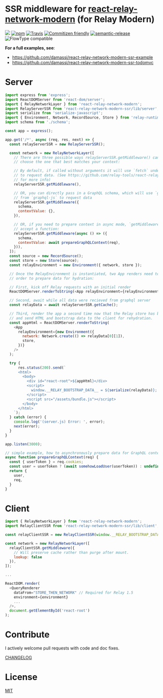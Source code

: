 # SSR middleware for [react-relay-network-modern](https://github.com/relay-tools/react-relay-network-modern) (for Relay Modern)

[![](https://img.shields.io/npm/v/react-relay-network-modern-ssr.svg)](https://www.npmjs.com/package/react-relay-network-modern-ssr)
[![npm](https://img.shields.io/npm/dt/react-relay-network-modern-ssr.svg)](http://www.npmtrends.com/react-relay-network-modern-ssr)
[![Travis](https://img.shields.io/travis/relay-tools/react-relay-network-modern-ssr.svg?maxAge=2592000)](https://travis-ci.org/relay-tools/react-relay-network-modern-ssr)
[![Commitizen friendly](https://img.shields.io/badge/commitizen-friendly-brightgreen.svg)](http://commitizen.github.io/cz-cli/)
[![semantic-release](https://img.shields.io/badge/%20%20%F0%9F%93%A6%F0%9F%9A%80-semantic--release-e10079.svg)](https://github.com/semantic-release/semantic-release)
![FlowType compatible](https://img.shields.io/badge/flowtype-compatible-brightgreen.svg)

**For a full examples, see**:

- https://github.com/damassi/react-relay-network-modern-ssr-example
- https://github.com/damassi/react-relay-network-modern-ssr-todomvc

# Server

```js
import express from 'express';
import ReactDOMServer from 'react-dom/server';
import { RelayNetworkLayer } from 'react-relay-network-modern';
import RelayServerSSR from 'react-relay-network-modern-ssr/lib/server';
import serialize from 'serialize-javascript';
import { Environment, Network, RecordSource, Store } from 'relay-runtime';
import schema from './schema';

const app = express();

app.get('/*', async (req, res, next) => {
  const relayServerSSR = new RelayServerSSR();

  const network = new RelayNetworkLayer([
    // There are three possible ways relayServerSSR.getMiddleware() can be used;
    // choose the one that best matches your context:

    // By default, if called without arguments it will use `fetch` under the hood
    // to request data. (See https://github.com/relay-tools/react-relay-network-modern
    // for more info)
    relayServerSSR.getMiddleware(),

    // OR, you can directly pass in a GraphQL schema, which will use `graphql`
    // from `graphql-js` to request data
    relayServerSSR.getMiddleware({
      schema,
      contextValue: {},
    }),

    // OR, if you need to prepare context in async mode, `getMiddleware` will also
    // accept a function:
    relayServerSSR.getMiddleware(async () => ({
      schema,
      contextValue: await prepareGraphQLContext(req),
    })),
  ]);
  const source = new RecordSource();
  const store = new Store(source);
  const relayEnvironment = new Environment({ network, store });

  // Once the RelayEnvironment is instantiated, two App renders need to be made in
  // order to prepare data for hydration:

  // First, kick off Relay requests with an initial render
  ReactDOMServer.renderToString(<App relayEnvironment={relayEnvironment} />);

  // Second, await while all data were recieved from graphql server
  const relayData = await relayServerSSR.getCache();

  // Third, render the app a second time now that the Relay store has been primed
  // and send HTML and bootstrap data to the client for rehydration.
  const appHtml = ReactDOMServer.renderToString(
    <App
      relayEnvironment={new Environment({
        network: Network.create(() => relayData[0][1]),
        store,
      })}
    />
  );

  try {
      res.status(200).send(`
      <html>
        <body>
          <div id="react-root">${appHtml}</div>
          <script>
            window.__RELAY_BOOTSTRAP_DATA__ = ${serialize(relayData)};
          </script>
          <script src="/assets/bundle.js"></script>
        </body>
      </html>
    `);
  } catch (error) {
    console.log('(server.js) Error: ', error);
    next(error);
  }
}

app.listen(3000);

// simple example, how to asynchronously prepare data for GraphQL context
async function prepareGraphQLContext(req) {
  const { userToken } = req.cookies;
  const user = userToken ? (await somehowLoadUser(userToken)) : undefined;
  return {
    user,
    req,
  }
}
```

# Client

```js
import { RelayNetworkLayer } from 'react-relay-network-modern';
import RelayClientSSR from 'react-relay-network-modern-ssr/lib/client';

const relayClientSSR = new RelayClientSSR(window.__RELAY_BOOTSTRAP_DATA__);

const network = new RelayNetworkLayer([
  relayClientSSR.getMiddleware({
    // Will preserve cache rather than purge after mount.
    lookup: false
  }),
]);

...

ReactDOM.render(
  <QueryRenderer
    dataFrom="STORE_THEN_NETWORK" // Required for Relay 1.5
    environment={environment}
    ...
  />,
  document.getElementById('react-root')
);
```

# Contribute

I actively welcome pull requests with code and doc fixes.

[CHANGELOG](https://github.com/relay-tools/react-relay-network-modern-ssr/blob/master/CHANGELOG.md)

# License

[MIT](https://github.com/relay-tools/react-relay-network-modern-ssr/blob/master/LICENSE.md)

